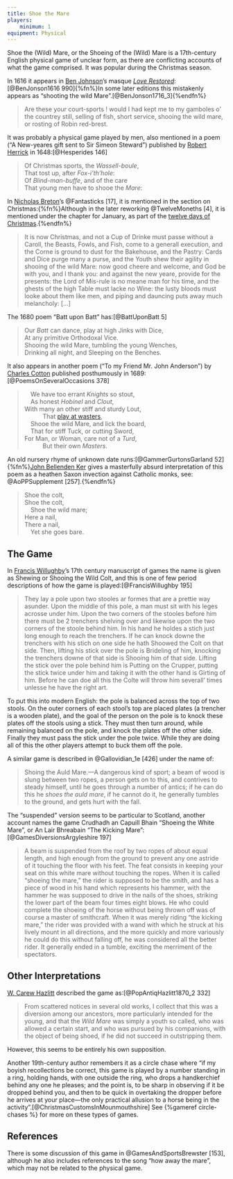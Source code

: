 ```yaml
---
title: Shoe the Mare
players:
    minimum: 1
equipment: Physical
---
```


<p class="lead"><span class="aka">Shoe the (Wild) Mare</span>, or the <span class="aka">Shoeing of the (Wild) Mare</span> is a 17th-century English physical game of unclear form, as there are conflicting accounts of what the game comprised. It was popular during the Christmas season.</p>

In 1616 it appears in [Ben Johnson](https://en.wikipedia.org/wiki/Ben_Jonson)’s masque [<cite>Love Restored</cite>](https://en.wikipedia.org/wiki/Love_Restored):[@BenJonson1616 990]{%fn%}In some later editions this mistakenly appears as “shooting the wild Mare”.[@BenJonson1716_3]{%endfn%}

> Are these your court-sports ! would I had kept me to my gamboles o’ the countrey still, selling of fish, short service, shooing the wild mare, or rosting of Robin red-brest.



It was probably a physical game played by men, also mentioned in a poem (“A New-yeares gift sent to Sir Simeon Steward”) published by [Robert Herrick](https://en.wikipedia.org/wiki/Robert_Herrick_(poet)) in 1648:[@Hesperides 146]

<blockquote>
<p>Of Christmas sports, the <em>Wassell-boule</em>,<br/>
That tost up, after <em>Fox-i’th’hole</em>:<br/>
Of <em>Blind-man-buffe</em>, and of the care<br/>
That young men have to shooe the <em>Mare</em>:
</p>
</blockquote>

In [Nicholas Breton](https://en.wikipedia.org/wiki/Nicholas_Breton)’s @Fantasticks [17], it is mentioned in the section on Christmas:{%fn%}Although in the later reworking @TwelveMoneths [4], it is mentioned under the chapter for January, as part of the [twelve days of Christmas](https://en.wikipedia.org/wiki/Twelve_Days_of_Christmas).{%endfn%}

> It is now Christmas, and not a Cup of Drinke must passe without a Caroll, the Beasts, Fowls, and Fish, come to a generall execution, and the Corne is ground to dust for the Bakehouse, and the Pastry: Cards and Dice purge many a purse, and the Youth shew their agility in shooing of the wild Mare: now good cheere and welcome, and God be with you, and I thank you: and against the new yeare, provide for the presents: the Lord of Mis-rule is no meane man for his time, and the ghests of the high Table must lacke no Wine: the lusty bloods must looke about them like men, and piping and dauncing puts away much melancholy: […]

The 1680 poem “Batt upon Batt” has:[@BattUponBatt 5]

> Our _Batt_ can dance, play at high Jinks with Dice,<br/>
> At any primitive Orthodoxal Vice.<br/>
> Shooing the wild Mare, tumbling the young Wenches,<br/>
> Drinking all night, and Sleeping on the Benches.

It also appears in another poem (“To my Friend Mr. John Anderson”) by <a href="https://en.wikipedia.org/wiki/Charles_Cotton">Charles Cotton</a> published posthumously in 1689:[@PoemsOnSeveralOccasions 378]

<blockquote>
<p>&emsp;We have too errant <em>Knights</em> so stout,<br/>
&emsp;As honest <em>Hobinel</em> and <em>Clout</em>,<br/>
With many an other stiff and sturdy Lout,<br/>
&emsp;&emsp;&emsp;That <a href="https://www.thearma.org/essays/wasters.htm">play at wasters</a>,<br/>
&emsp;Shooe the wild Mare, and lick the board,<br/>
&emsp;That for stiff Tuck, or cutting Sword,<br/>
For Man, or Woman, care not of a <em>Turd</em>,<br/>
&emsp;&emsp;&emsp;But their own <em>Masters</em>.</p>
</blockquote>

An old nursery rhyme of unknown date runs:[@GammerGurtonsGarland 52]{%fn%}[John Bellenden Ker](https://en.wikipedia.org/wiki/John_Bellenden_Ker_Gawler) gives a masterfully absurd interpretation of this poem as a heathen Saxon invection against Catholic monks, see: @AoPPSupplement [257].{%endfn%}

<blockquote>
<p>Shoe the colt,<br/>
Shoe the colt,<br/>
&emsp;Shoe the wild mare;<br/>
Here a nail,<br/>
There a nail,<br/>
&emsp;Yet she goes bare.</p>
</blockquote>

## The Game

In [Francis Willughby](https://en.wikipedia.org/wiki/Francis_Willughby)’s 17th century manuscript of games the name is given as Shewing or <span class="aka">Shooing the Wild Colt</span>, and this is one of few period descriptions of how the game is played:[@FrancisWillughby 195]

> They lay a pole upon two stooles ar formes that are a prettie way asunder. Upon the middle of this pole, a man must sit with his leges acrosse under him. Upon the two corners of the stooles before him there must be 2 trenchers shelving over and likewise upon the two corners of the stoole behind him. In his hand he holdes a stich just long enough to reach the trenchers. If he can knock downe the trenchers with his stich on one side he hath Shoowed the Colt on that side. Then, lifting his stick over the pole is Brideling of him, knocking the trenchers downe of that side is Shooing him of that side. Lifting the stick over the pole behind him is Putting on the Crupper, putting the stick twice under him and taking it with the other hand is Girting of him. Before he can doe all this the Colte will throw him severall’ times unlesse he have the right art.

To put this into modern English: the pole is balanced across the top of two stools. On the outer corners of each stool’s top are placed plates (a trencher is a wooden plate), and the goal of the person on the pole is to knock these plates off the stools using a stick. They must then turn around, while remaining balanced on the pole, and knock the plates off the other side. Finally they must pass the stick under the pole twice. While they are doing all of this the other players attempt to buck them off the pole.

A similar game is described in @Gallovidian_1e [426] under the name of:

> <span lang="sco" class="aka">Shoing the Auld Mare</span>.—A dangerous kind of sport; a beam of wood is slung between two ropes, a person gets on to this, and contrives to steady himself, until he goes through a number of antics; if he can do this he _shoes the auld mare_, if he cannot do it, he generally tumbles to the ground, and gets hurt with the fall.

The “suspended” version seems to be particular to Scotland, another account names the game <span lang="gd" class="aka">Crudhadh an Capuill Bhain</span> “Shoeing the White Mare”, or <span lang="gd" class="aka">An Lair Bhreabain</span> “The Kicking Mare”:[@GamesDiversionsArgyleshire 197]

> A beam is suspended from the roof by two ropes of about equal length, and high enough from the ground to prevent any one astride of it touching the floor with his feet. The feat consists in keeping your seat on this white mare without touching the ropes. When it is called “shoeing the mare,” the rider is supposed to be the smith, and has a piece of wood in his hand which represents his hammer, with the hammer he was supposed to drive in the nails of the shoes, striking the lower part of the beam four times eight blows. He who could complete the shoeing of the horse without being thrown off was of course a master of smithcraft. When it was merely riding “the kicking mare,” the rider was provided with a wand with which he struck at his lively mount in all directions, and the more quickly and more variously he could do this without falling off, he was considered all the better rider. It generally ended in a tumble, exciting the merriment of the spectators.

## Other Interpretations

[W. Carew Hazlitt](https://en.wikipedia.org/wiki/William_Carew_Hazlitt)  described the game as:[@PopAntiqHazlitt1870_2 332]

> From scattered notices in several old works, I collect that this was a diversion among our ancestors, more particularly intended for the young, and that the _Wild Mare_ was simply a youth so called, who was allowed a certain start, and who was pursued by his companions, with the object of being shoed, if he did not succeed in outstripping them.

However, this seems to be entirely his own supposition.

Another 19th-century author remembers it as a circle chase where “if my boyish recollections be correct, this game is played by a number standing in a ring, holding hands, with one outside the ring, who drops a handkerchief behind any one he pleases; and the point is, to be sharp in observing if it be dropped behind you, and then to be quick in overtaking the dropper before he arrives at your place—the only practical allusion to a horse being in the activity”.[@ChristmasCustomsInMounmouthshire] See {%gameref circle-chases %} for more on these types of games.

## References

There is some discussion of this game in @GamesAndSportsBrewster [153], although he also includes references to the song “how away the mare”, which may not be related to the physical game.
